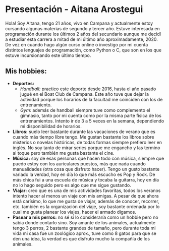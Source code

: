 # Presentación - Aitana Arostegui
Hola! Soy Aitana, tengo 21 años, vivo en Campana y actualmente estoy cursando algunas materias de segundo y tercer año. Estuve interesada en programación durante los últimos 2 años del secundario aunque me decidí a estudiar esta carrera a mitad de mi último año aproximadamente, 2020. De vez en cuando hago algún curso online o investigo por mi cuenta distintos lenguajes de programación, como Python o C, que son en los que estuve incursionando este último tiempo.
## Mis hobbies:
  * **Deportes:** 
      * _Handball:_ practico este deporte desde 2016, hasta el año pasado jugué en el Boat Club de Campana. Este año tuve que dejar la actividad porque los horarios de la facultad me coinciden con los de entrenamiento.
      * _Gym:_ además de handball siempre tuve como complemento el gimnasio, tanto por mi cuenta como por la misma parte física de los entrenamientos. Intento ir de 3 a 5 veces en la semana, dependiendo mi disponibilidad de horarios.
  * **Libros:** suelo leer bastante durante las vacaciones de verano que es cuando más tiempo libre tengo. Me gustan bastante los libros sobre misterios o novelas históricas, de todas formas siempre prefiero leer en inglés. No soy tanto de mirar series porque me engancho y las termino al toque pero también me gusta bastante el cine.
  * **Música:** soy de esas personas que hacen todo con música, siempre que puedo estoy con los auriculares puestos, más que nada cuando manualidades (otra cosa que disfruto hacer). Tengo un gusto bastante variado la verdad, hoy en día lo que más escucho es Pop y Rock. De más chica fui a una escuela de música y tocaba la guitarra, hoy en día no lo hago seguido pero es algo que me sigue gustando.
  * **Viajar:** creo que es una de mis actividades favoritas,  todos los veranos intento hacer al menos un viaje con mis amigas. A pesar de que ahora está carísimo, lo que me gusta de viajar, además de conocer, recorrer, etc. también es la organización del viaje, soy bastante ordenada por lo cual me gusta planear los viajes, hacer el armado digamos.
  * **Pasear a mis perros:** no sé si lo consideraría como un hobbie pero no sabía donde contarlo sino. Soy amante de los animales, actualmente tengo 3 perros, 2 bastante grandes de tamaño, pero durante toda mi vida mi casa fue un zoológico aprox., tuve como 8 gatos para que se den una idea, la verdad es que disfruto mucho la compañía de los animales.
